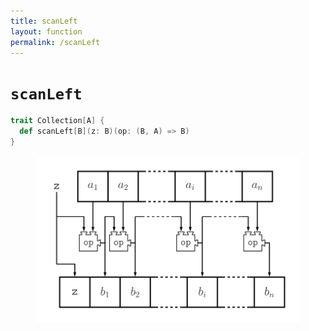 ```yaml
---
title: scanLeft
layout: function
permalink: /scanLeft
---
```


# `scanLeft`

~~~ scala
trait Collection[A] {
  def scanLeft[B](z: B)(op: (B, A) => B)
}
~~~

<figure class="diagram">
  <img src="images/scanLeft.svg" alt="scanLeft function">
  <!-- <figcaption class="diagram-desc"><code>scanLeft</code> uses <code>p</code> to classify elements into two groups</figcaption> -->
</figure>

